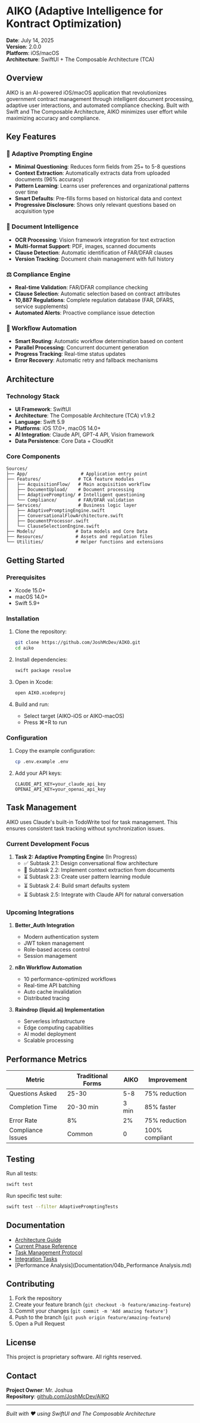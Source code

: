 # AIKO (Adaptive Intelligence for Kontract Optimization)

**Date**: July 14, 2025  
**Version**: 2.0.0  
**Platform**: iOS/macOS  
**Architecture**: SwiftUI + The Composable Architecture (TCA)

## Overview

AIKO is an AI-powered iOS/macOS application that revolutionizes government contract management through intelligent document processing, adaptive user interactions, and automated compliance checking. Built with Swift and The Composable Architecture, AIKO minimizes user effort while maximizing accuracy and compliance.

## Key Features

### 🧠 Adaptive Prompting Engine
- **Minimal Questioning**: Reduces form fields from 25+ to 5-8 questions
- **Context Extraction**: Automatically extracts data from uploaded documents (96% accuracy)
- **Pattern Learning**: Learns user preferences and organizational patterns over time
- **Smart Defaults**: Pre-fills forms based on historical data and context
- **Progressive Disclosure**: Shows only relevant questions based on acquisition type

### 📄 Document Intelligence
- **OCR Processing**: Vision framework integration for text extraction
- **Multi-format Support**: PDF, images, scanned documents
- **Clause Detection**: Automatic identification of FAR/DFAR clauses
- **Version Tracking**: Document chain management with full history

### ⚖️ Compliance Engine
- **Real-time Validation**: FAR/DFAR compliance checking
- **Clause Selection**: Automatic selection based on contract attributes
- **10,887 Regulations**: Complete regulation database (FAR, DFARS, service supplements)
- **Automated Alerts**: Proactive compliance issue detection

### 🔄 Workflow Automation
- **Smart Routing**: Automatic workflow determination based on content
- **Parallel Processing**: Concurrent document generation
- **Progress Tracking**: Real-time status updates
- **Error Recovery**: Automatic retry and fallback mechanisms

## Architecture

### Technology Stack
- **UI Framework**: SwiftUI
- **Architecture**: The Composable Architecture (TCA) v1.9.2
- **Language**: Swift 5.9
- **Platforms**: iOS 17.0+, macOS 14.0+
- **AI Integration**: Claude API, GPT-4 API, Vision framework
- **Data Persistence**: Core Data + CloudKit

### Core Components

```
Sources/
├── App/                    # Application entry point
├── Features/              # TCA feature modules
│   ├── AcquisitionFlow/   # Main acquisition workflow
│   ├── DocumentUpload/    # Document processing
│   ├── AdaptivePrompting/ # Intelligent questioning
│   └── Compliance/        # FAR/DFAR validation
├── Services/              # Business logic layer
│   ├── AdaptivePromptingEngine.swift
│   ├── ConversationalFlowArchitecture.swift
│   ├── DocumentProcessor.swift
│   └── ClauseSelectionEngine.swift
├── Models/               # Data models and Core Data
├── Resources/            # Assets and regulation files
└── Utilities/            # Helper functions and extensions
```

## Getting Started

### Prerequisites
- Xcode 15.0+
- macOS 14.0+
- Swift 5.9+

### Installation

1. Clone the repository:
   ```bash
   git clone https://github.com/JoshMcDev/AIKO.git
   cd aiko
   ```

2. Install dependencies:
   ```bash
   swift package resolve
   ```

3. Open in Xcode:
   ```bash
   open AIKO.xcodeproj
   ```

4. Build and run:
   - Select target (AIKO-iOS or AIKO-macOS)
   - Press ⌘+R to run

### Configuration

1. Copy the example configuration:
   ```bash
   cp .env.example .env
   ```

2. Add your API keys:
   ```env
   CLAUDE_API_KEY=your_claude_api_key
   OPENAI_API_KEY=your_openai_api_key
   ```

## Task Management

AIKO uses Claude's built-in TodoWrite tool for task management. This ensures consistent task tracking without synchronization issues.

### Current Development Focus

1. **Task 2: Adaptive Prompting Engine** (In Progress)
   - ✅ Subtask 2.1: Design conversational flow architecture
   - 🔄 Subtask 2.2: Implement context extraction from documents
   - ⏳ Subtask 2.3: Create user pattern learning module
   - ⏳ Subtask 2.4: Build smart defaults system
   - ⏳ Subtask 2.5: Integrate with Claude API for natural conversation

### Upcoming Integrations

1. **Better_Auth Integration**
   - Modern authentication system
   - JWT token management
   - Role-based access control
   - Session management

2. **n8n Workflow Automation**
   - 10 performance-optimized workflows
   - Real-time API batching
   - Auto cache invalidation
   - Distributed tracing

3. **Raindrop (liquid.ai) Implementation**
   - Serverless infrastructure
   - Edge computing capabilities
   - AI model deployment
   - Scalable processing

## Performance Metrics

| Metric | Traditional Forms | AIKO | Improvement |
|--------|------------------|------|-------------|
| Questions Asked | 25-30 | 5-8 | 75% reduction |
| Completion Time | 20-30 min | 3 min | 85% faster |
| Error Rate | 8% | 2% | 75% reduction |
| Compliance Issues | Common | 0 | 100% compliant |

## Testing

Run all tests:
```bash
swift test
```

Run specific test suite:
```bash
swift test --filter AdaptivePromptingTests
```

## Documentation

- [Architecture Guide](Documentation/01_Phased_Deployment_Plan.md)
- [Current Phase Reference](Documentation/02_Current_Phase_Reference.md)
- [Task Management Protocol](Documentation/03_Task_Management_Protocol.md)
- [Integration Tasks](Documentation/04a_Integration_Tasks_Better-Auth_n8n_LiquidMetal.md)
- [Performance Analysis](Documentation/04b_Performance Analysis.md)

## Contributing

1. Fork the repository
2. Create your feature branch (`git checkout -b feature/amazing-feature`)
3. Commit your changes (`git commit -m 'Add amazing feature'`)
4. Push to the branch (`git push origin feature/amazing-feature`)
5. Open a Pull Request

## License

This project is proprietary software. All rights reserved.

## Contact

**Project Owner**: Mr. Joshua  
**Repository**: [github.com/JoshMcDev/AIKO](https://github.com/JoshMcDev/AIKO)

---

*Built with ❤️ using SwiftUI and The Composable Architecture*
